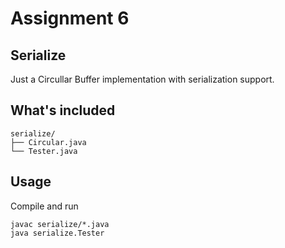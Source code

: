 # Assignment 6

## Serialize

Just a Circullar Buffer implementation with serialization support.

## What's included

```
serialize/
├── Circular.java
└── Tester.java
```

## Usage

Compile and run

```
javac serialize/*.java
java serialize.Tester
```
